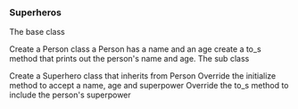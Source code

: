 ### Superheros ###

The base class

Create a Person class
a Person has a name and an age
create a to_s method that prints out the person's name and age.
The sub class

Create a Superhero class that inherits from Person
Override the initialize method to accept a name, age and superpower
Override the to_s method to include the person's superpower